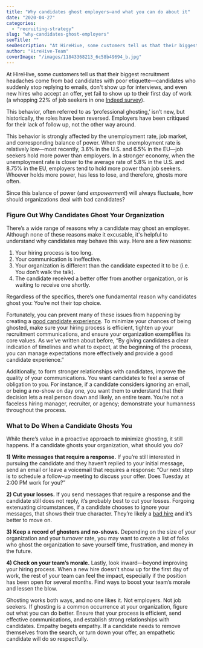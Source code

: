 ```yaml
---
title: "Why candidates ghost employers—and what you can do about it"
date: "2020-04-27"
categories:
  - "recruiting-strategy"
slug: "why-candidates-ghost-employers"
seoTitle: ""
seoDescription: "At HireHive, some customers tell us that their biggest recruitment headaches come from candidates with poor etiquette. How can you deal with bad candidates?"
author: "HireHive-Team"
coverImage: "/images/11843368213_6c58b49694_b.jpg"
---
```


At HireHive, some customers tell us that their biggest recruitment headaches come from bad candidates with poor etiquette—candidates who suddenly stop replying to emails, don't show up for interviews, and even new hires who accept an offer, yet fail to show up to their first day of work (a whopping 22% of job seekers in one [Indeed survey](http://blog.indeed.com/2019/08/26/ghosting-guide/)).

This behavior, often referred to as ‘professional ghosting,’ isn’t new, but historically, the roles have been reversed. Employers have been critiqued for their lack of follow up, not the other way around.

This behavior is strongly affected by the unemployment rate, job market, and corresponding balance of power. When the unemployment rate is relatively low—most recently, 3.6% in the U.S. and 6.5% in the EU—job seekers hold more power than employers. In a stronger economy, when the unemployment rate is closer to the average rate of 5.8% in the U.S. and 8.75% in the EU, employers tend to hold more power than job seekers. Whoever holds more power, has less to lose, and therefore, ghosts more often.

Since this balance of power (and _empowerment_) will always fluctuate, how should organizations deal with bad candidates?

### **Figure Out Why Candidates Ghost Your Organization**

There’s a wide range of reasons why a candidate may ghost an employer. Although none of these reasons make it excusable, it's helpful to understand why candidates may behave this way. Here are a few reasons:

1. Your hiring process is too long.
2. Your communication is ineffective.
3. Your organization is different than the candidate expected it to be (i.e. You don’t walk the talk).
4. The candidate received a better offer from another organization, or is waiting to receive one shortly.

Regardless of the specifics, there’s one fundamental reason why candidates ghost you: You’re not their top choice.

Fortunately, you can prevent many of these issues from happening by creating a [good candidate experience](https://hirehive.com/good-candidate-experience-secret-happy-hire/). To minimize your chances of being ghosted, make sure your hiring process is efficient, tighten up your recruitment communications, and ensure your organization exemplifies its core values. As we’ve written about before, “By giving candidates a clear indication of timelines and what to expect, at the beginning of the process, you can manage expectations more effectively and provide a good candidate experience.”

Additionally, to form stronger relationships with candidates, improve the quality of your communications. You want candidates to feel a sense of obligation to you. For instance, if a candidate considers ignoring an email, or being a no-show on day one, you want them to understand that their decision lets a real person down and likely, an entire team. You’re not a faceless hiring manager, recruiter, or agency; demonstrate your humanness throughout the process.

### **What to Do When a Candidate Ghosts You**

While there’s value in a proactive approach to minimize ghosting, it still happens. If a candidate ghosts your organization, what should you do?

**1) Write messages that require a response.** If you’re still interested in pursuing the candidate and they haven’t replied to your initial message, send an email or leave a voicemail that requires a response: “Our next step is to schedule a follow-up meeting to discuss your offer. Does Tuesday at 2:00 PM work for you?”

**2) Cut your losses.** If you send messages that require a response and the candidate still does not reply, it’s probably best to cut your losses. Forgoing extenuating circumstances, if a candidate chooses to ignore your messages, that shows their true character. They’re likely a [bad hire](https://hirehive.com/high-cost-of-bad-hire/) and it’s better to move on.

**3) Keep a record of ghosters and no-shows.** Depending on the size of your organization and your turnover rate, you may want to create a list of folks who ghost the organization to save yourself time, frustration, and money in the future.

**4) Check on your team’s morale.** Lastly, look inward—beyond improving your hiring process. When a new hire doesn’t show up for the first day of work, the rest of your team can feel the impact, especially if the position has been open for several months. Find ways to boost your team’s morale and lessen the blow.

Ghosting works both ways, and no one likes it. Not employers. Not job seekers. If ghosting is a common occurrence at your organization, figure out what you can do better. Ensure that your process is efficient, send effective communications, and establish strong relationships with candidates. Empathy begets empathy. If a candidate needs to remove themselves from the search, or turn down your offer, an empathetic candidate will do so respectfully.
